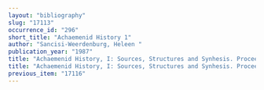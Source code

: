```yaml
---
layout: "bibliography"
slug: "17113"
occurrence_id: "296"
short_title: "Achaemenid History 1"
author: "Sancisi-Weerdenburg, Heleen "
publication_year: "1987"
title: "Achaemenid History, I: Sources, Structures and Synhesis. Proceedings of the Groningen 1983 Achaemenid History Workshop"
title: "Achaemenid History, I: Sources, Structures and Synhesis. Proceedings of the Groningen 1983 Achaemenid History Workshop"
previous_item: "17116"
---
```


